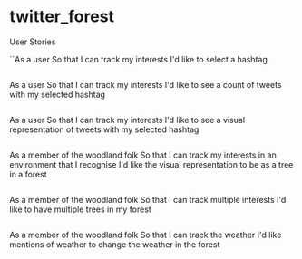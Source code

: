 # twitter_forest
User Stories

``As a user
So that I can track my interests
I'd like to select a hashtag
```

```
As a user
So that I can track my interests
I'd like to see a count of tweets with my selected hashtag
```

```
As a user
So that I can track my interests
I'd like to see a visual representation of tweets with my selected hashtag
```

```
As a member of the woodland folk
So that I can track my interests in an environment that I recognise
I'd like the visual representation to be as a tree in a forest
```

```
As a member of the woodland folk
So that I can track multiple interests
I'd like to have multiple trees in my forest
```

```
As a member of the woodland folk
So that I can track the weather
I'd like mentions of weather to change the weather in the forest
```
